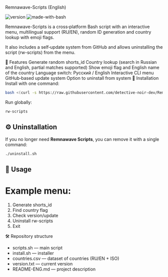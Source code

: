 Remnawave-Scripts (English)

![version](https://img.shields.io/badge/version-1.0.1-blue)
![made-with-bash](https://img.shields.io/badge/made%20with-bash-green)

Remnawave-Scripts is a cross‑platform Bash script with an interactive menu, multilingual support (RU/EN), random ID generation and country lookup with emoji flags.

It also includes a self‑update system from GitHub and allows uninstalling the script (rw-scripts) from the menu.

📌 Features
Generate random shorts_id
Country lookup (search in Russian and English, partial matches supported)
Show emoji flag and English name of the country
Language switch: Русский / English
Interactive CLI menu
GitHub‑based update system
Option to uninstall from system
🚀 Installation
Install with one command:

```bash
bash <(curl -s https://raw.githubusercontent.com/detective-noir-dev/Remnawave-Scripts/main/install.sh)
```
Run globally:

```bash
rw-scripts
```

## ⚙️ Uninstallation

If you no longer need **Remnawave Scripts**, you can remove it with a single command:
```bash
./uninstall.sh
```

## 📖 Usage
Example menu:
===============================
1) Generate shorts_id
2) Find country flag
3) Check version/update
4) Uninstall rw-scripts
0) Exit

🛠️ Repository structure
- scripts.sh — main script
- install.sh — installer
- countries.csv — dataset of countries (RU/EN + ISO)
- version.txt — current version
- README-ENG.md — project description
